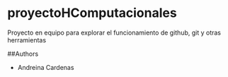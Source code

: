 # proyectoHComputacionales
Proyecto en equipo para explorar el funcionamiento de github, git y otras herramientas

##Authors 
- Andreina Cardenas 


